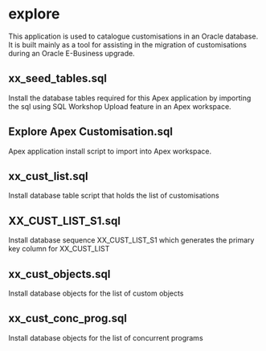 explore
=======
This application is used to catalogue customisations in an Oracle database. It is built mainly as a tool for assisting in the migration of customisations during an Oracle E-Business upgrade.

xx_seed_tables.sql
--------------------
Install the database tables required for this Apex application by importing the sql using SQL Workshop Upload feature in an Apex workspace.

Explore Apex Customisation.sql
---------
Apex application install script to import into Apex workspace.

xx_cust_list.sql
-----------------
Install database table script that holds the list of customisations 

XX_CUST_LIST_S1.sql
-------------------
Install database sequence XX_CUST_LIST_S1 which generates the primary key column for XX_CUST_LIST

xx_cust_objects.sql
--------------------
Install database objects for the list of custom objects

xx_cust_conc_prog.sql
----------------------
Install database objects for the list of concurrent programs
